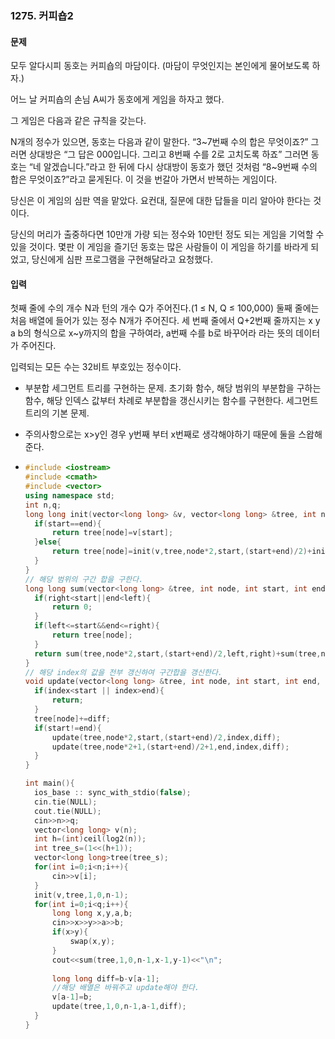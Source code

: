 ### 1275. 커피숍2



#### 문제

모두 알다시피 동호는 커피숍의 마담이다. (마담이 무엇인지는 본인에게 물어보도록 하자.)

어느 날 커피숍의 손님 A씨가 동호에게 게임을 하자고 했다.

그 게임은 다음과 같은 규칙을 갖는다.

N개의 정수가 있으면, 동호는 다음과 같이 말한다. “3~7번째 수의 합은 무엇이죠?” 그러면 상대방은 “그 답은 000입니다. 그리고 8번째 수를 2로 고치도록 하죠” 그러면 동호는 “네 알겠습니다.”라고 한 뒤에 다시 상대방이 동호가 했던 것처럼 “8~9번째 수의 합은 무엇이죠?”라고 묻게된다. 이 것을 번갈아 가면서 반복하는 게임이다.

당신은 이 게임의 심판 역을 맡았다. 요컨대, 질문에 대한 답들을 미리 알아야 한다는 것이다.

당신의 머리가 출중하다면 10만개 가량 되는 정수와 10만턴 정도 되는 게임을 기억할 수 있을 것이다. 몇판 이 게임을 즐기던 동호는 많은 사람들이 이 게임을 하기를 바라게 되었고, 당신에게 심판 프로그램을 구현해달라고 요청했다.

#### 입력

첫째 줄에 수의 개수 N과 턴의 개수 Q가 주어진다.(1 ≤ N, Q ≤ 100,000) 둘째 줄에는 처음 배열에 들어가 있는 정수 N개가 주어진다. 세 번째 줄에서 Q+2번째 줄까지는 x y a b의 형식으로 x~y까지의 합을 구하여라, a번째 수를 b로 바꾸어라 라는 뜻의 데이터가 주어진다.

입력되는 모든 수는 32비트 부호있는 정수이다.



- 부분합 세그먼트 트리를 구현하는 문제. 초기화 함수, 해당 범위의 부분합을 구하는 함수, 해당 인덱스 값부터 차례로 부분합을 갱신시키는 함수를 구현한다. 세그먼트 트리의 기본 문제.

- 주의사항으로는 x>y인 경우 y번째 부터 x번째로 생각해야하기 때문에 둘을 스왑해준다.

- ```c++
  #include <iostream>
  #include <cmath>
  #include <vector>
  using namespace std;
  int n,q;
  long long init(vector<long long> &v, vector<long long> &tree, int node, int start, int end){
  	if(start==end){
  		return tree[node]=v[start];
  	}else{
  		return tree[node]=init(v,tree,node*2,start,(start+end)/2)+init(v,tree,node*2+1,(start+end)/2+1,end);
  	}
  }
  // 해당 범위의 구간 합을 구한다. 
  long long sum(vector<long long> &tree, int node, int start, int end, int left, int right){
  	if(right<start||end<left){
  		return 0;
  	}
  	if(left<=start&&end<=right){
  		return tree[node];
  	}
  	return sum(tree,node*2,start,(start+end)/2,left,right)+sum(tree,node*2+1,(start+end)/2+1,end,left,right);
  }
  // 해당 index의 값을 전부 갱신하여 구간합을 갱신한다. 
  void update(vector<long long> &tree, int node, int start, int end, int index, long long diff){
  	if(index<start || index>end){
  		return;
  	}
  	tree[node]+=diff;
  	if(start!=end){
  		update(tree,node*2,start,(start+end)/2,index,diff);
  		update(tree,node*2+1,(start+end)/2+1,end,index,diff);
  	}
  }
  
  int main(){
  	ios_base :: sync_with_stdio(false);
  	cin.tie(NULL);
  	cout.tie(NULL);
  	cin>>n>>q;
  	vector<long long> v(n);
  	int h=(int)ceil(log2(n));
  	int tree_s=(1<<(h+1));
  	vector<long long>tree(tree_s);
  	for(int i=0;i<n;i++){
  		cin>>v[i];
  	}
  	init(v,tree,1,0,n-1);
  	for(int i=0;i<q;i++){
  		long long x,y,a,b;
  		cin>>x>>y>>a>>b;
  		if(x>y){
  			swap(x,y);
  		}
  		cout<<sum(tree,1,0,n-1,x-1,y-1)<<"\n";
  		
  		long long diff=b-v[a-1];
  		//해당 배열은 바꿔주고 update해야 한다. 
  		v[a-1]=b;
  		update(tree,1,0,n-1,a-1,diff);
  	}
  }
  ```

  